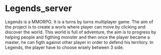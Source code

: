 # Legends_server
Legends is a MMORPG. It is a turns by turns multiplayer game. The aim of the project is to create a worls where player can move by clicking and discover the world. This world is full of adventure, the aim is to progress by helping people and figthing monster and then once the player became a master, he can figth against other player in order to defend his territory. In Legends, the player have to choose wisely between 3 side.
